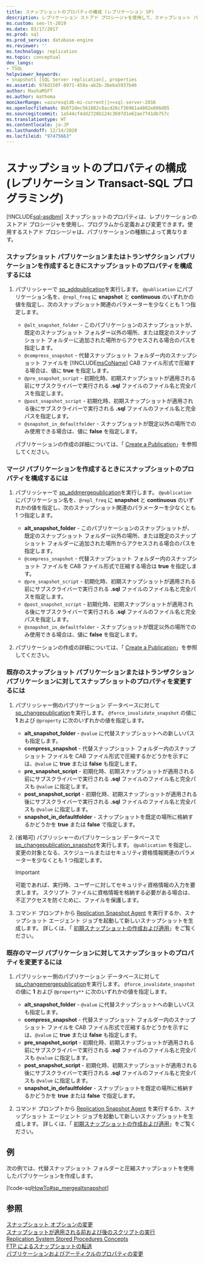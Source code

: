 ```yaml
---
title: スナップショットのプロパティの構成 (レプリケーション SP)
description: レプリケーション ストアド プロシージャを使用して、スナップショット パブリケーションまたはトランザクション パブリケーションのスナップショットのプロパティを構成します。
ms.custom: seo-lt-2019
ms.date: 03/17/2017
ms.prod: sql
ms.prod_service: database-engine
ms.reviewer: ''
ms.technology: replication
ms.topic: conceptual
dev_langs:
- TSQL
helpviewer_keywords:
- snapshots [SQL Server replication], properties
ms.assetid: 978d150f-8971-458a-ab2b-3beba5937b46
author: MashaMSFT
ms.author: mathoma
monikerRange: =azuresqldb-mi-current||>=sql-server-2016
ms.openlocfilehash: 8b072dec561882c8acd26cf36961a4802e886d05
ms.sourcegitcommit: 1a544cf4dd2720b124c3697d1e62ae7741db757c
ms.translationtype: HT
ms.contentlocale: ja-JP
ms.lasthandoff: 12/14/2020
ms.locfileid: "97475663"
---
```

# <a name="configure-snapshot-properties-replication-transact-sql-programming"></a>スナップショットのプロパティの構成 (レプリケーション Transact-SQL プログラミング)
[!INCLUDE[sql-asdbmi](../../../includes/applies-to-version/sql-asdbmi.md)]
  スナップショットのプロパティは、レプリケーションのストアド プロシージャを使用し、プログラムから定義および変更できます。使用するストアド プロシージャは、パブリケーションの種類によって異なります。  
  
### <a name="to-configure-snapshot-properties-when-creating-a-snapshot-or-transactional-publication"></a>スナップショット パブリケーションまたはトランザクション パブリケーションを作成するときにスナップショットのプロパティを構成するには  
  
1.  パブリッシャーで [sp_addpublication](../../../relational-databases/system-stored-procedures/sp-addpublication-transact-sql.md)を実行します。 `@publication` にパブリケーション名を、`@repl_freq` に **snapshot** と **continuous** のいずれかの値を指定し、次のスナップショット関連のパラメーターを少なくとも 1 つ指定します。  
  
    -   `@alt_snapshot_folder` - このパブリケーションのスナップショットが、既定のスナップショット フォルダー以外の場所、または既定のスナップショット フォルダーに追加された場所からアクセスされる場合のパスを指定します。    
    -   `@compress_snapshot` - 代替スナップショット フォルダー内のスナップショット ファイルを [!INCLUDE[msCoName](../../../includes/msconame-md.md)] CAB ファイル形式で圧縮する場合は、値に **true** を指定します。    
    -   `@pre_snapshot_script` - 初期化時、初期スナップショットが適用される前にサブスクライバーで実行される **.sql** ファイルのファイル名と完全パスを指定します。    
    -   `@post_snapshot_script` - 初期化時、初期スナップショットが適用される後にサブスクライバーで実行される **.sql** ファイルのファイル名と完全パスを指定します。    
    -   `@snapshot_in_defaultfolder` - スナップショットが既定以外の場所でのみ使用できる場合は、値に **false** を指定します。  
  
     パブリケーションの作成の詳細については、「 [Create a Publication](../../../relational-databases/replication/publish/create-a-publication.md)」を参照してください。  
  
### <a name="to-configure-snapshot-properties-when-creating-a-merge-publication"></a>マージ パブリケーションを作成するときにスナップショットのプロパティを構成するには  
  
1.  パブリッシャーで [sp_addmergepublication](../../../relational-databases/system-stored-procedures/sp-addmergepublication-transact-sql.md)を実行します。 `@publication` にパブリケーション名を、`@repl_freq` に **snapshot** と **continuous** のいずれかの値を指定し、次のスナップショット関連のパラメーターを少なくとも 1 つ指定します。  
  
    -   **alt_snapshot_folder** - このパブリケーションのスナップショットが、既定のスナップショット フォルダー以外の場所、または既定のスナップショット フォルダーに追加された場所からアクセスされる場合のパスを指定します。    
    -   `@compress_snapshot` - 代替スナップショット フォルダー内のスナップショット ファイルを CAB ファイル形式で圧縮する場合は **true** を指定します。   
    -   `@pre_snapshot_script` - 初期化時、初期スナップショットが適用される前にサブスクライバーで実行される **.sql** ファイルのファイル名と完全パスを指定します。    
    -   `@post_snapshot_script` - 初期化時、初期スナップショットが適用される後にサブスクライバーで実行される **.sql** ファイルのファイル名と完全パスを指定します。    
    -   `@snapshot_in_defaultfolder` - スナップショットが既定以外の場所でのみ使用できる場合は、値に **false** を指定します。  
  
2.  パブリケーションの作成の詳細については、「 [Create a Publication](../../../relational-databases/replication/publish/create-a-publication.md)」を参照してください。  
  
### <a name="to-modify-snapshot-properties-of-an-existing-snapshot-or-transactional-publication"></a>既存のスナップショット パブリケーションまたはトランザクション パブリケーションに対してスナップショットのプロパティを変更するには  
  
1.  パブリッシャー側のパブリケーション データベースに対して [sp_changepublication](../../../relational-databases/system-stored-procedures/sp-changepublication-transact-sql.md)を実行します。 `@force_invalidate_snapshot` の値に **1** および `@property` に次のいずれかの値を指定します。  
  
    -   **alt_snapshot_folder** - `@value` に代替スナップショットへの新しいパスも指定します。    
    -   **compress_snapshot** - 代替スナップショット フォルダー内のスナップショット ファイルを CAB ファイル形式で圧縮するかどうかを示すには、`@value` に **true** または **false** も指定します。    
    -   **pre_snapshot_script** - 初期化時、初期スナップショットが適用される前にサブスクライバーで実行される **.sql** ファイルのファイル名と完全パスも `@value` に指定します。    
    -   **post_snapshot_script** - 初期化時、初期スナップショットが適用される後にサブスクライバーで実行される **.sql** ファイルのファイル名と完全パスも `@value` に指定します。    
    -   **snapshot_in_defaultfolder** - スナップショットを既定の場所に格納するかどうかを **true** または **false** で指定します。  
  
2.  (省略可) パブリッシャーのパブリケーション データベースで [sp_changepublication_snapshot](../../../relational-databases/system-stored-procedures/sp-changepublication-snapshot-transact-sql.md)を実行します。 `@publication` を指定し、変更の対象となる、スケジュールまたはセキュリティ資格情報関連のパラメーターを少なくとも 1 つ指定します。  
  
    > [!IMPORTANT]  
    >  可能であれば、実行時、ユーザーに対してセキュリティ資格情報の入力を要求します。 スクリプト ファイルに資格情報を格納する必要がある場合は、不正アクセスを防ぐために、ファイルを保護します。  
  
3.  コマンド プロンプトから [Replication Snapshot Agent](../../../relational-databases/replication/agents/replication-snapshot-agent.md) を実行するか、スナップショット エージェント ジョブを起動して新しいスナップショットを生成します。 詳しくは、「 [初期スナップショットの作成および適用](../../../relational-databases/replication/create-and-apply-the-initial-snapshot.md)」をご覧ください。  
  
### <a name="to-modify-snapshot-properties-of-an-existing-merge-publication"></a>既存のマージ パブリケーションに対してスナップショットのプロパティを変更するには  
  
1.  パブリッシャー側のパブリケーション データベースに対して [sp_changemergepublication](../../../relational-databases/system-stored-procedures/sp-changemergepublication-transact-sql.md)を実行します。 `@force_invalidate_snapshot` の値に **1** および `@property**` に次のいずれかの値を指定します。  
  
    -   **alt_snapshot_folder** - `@value` に代替スナップショットへの新しいパスも指定します。    
    -   **compress_snapshot** - 代替スナップショット フォルダー内のスナップショット ファイルを CAB ファイル形式で圧縮するかどうかを示すには、`@value` に **true** または **false** も指定します。    
    -   **pre_snapshot_script** - 初期化時、初期スナップショットが適用される前にサブスクライバーで実行される **.sql** ファイルのファイル名と完全パスも `@value` に指定します。    
    -   **post_snapshot_script** - 初期化時、初期スナップショットが適用される後にサブスクライバーで実行される **.sql** ファイルのファイル名と完全パスも `@value` に指定します。    
    -   **snapshot_in_defaultfolder** - スナップショットを既定の場所に格納するかどうかを **true** または **false** で指定します。  
  
2.  コマンド プロンプトから [Replication Snapshot Agent](../../../relational-databases/replication/agents/replication-snapshot-agent.md) を実行するか、スナップショット エージェント ジョブを起動して新しいスナップショットを生成します。 詳しくは、「 [初期スナップショットの作成および適用](../../../relational-databases/replication/create-and-apply-the-initial-snapshot.md)」をご覧ください。  
  
## <a name="example"></a>例  
 次の例では、代替スナップショット フォルダーと圧縮スナップショットを使用したパブリケーションを作成します。  
  
 [!code-sql[HowTo#sp_mergealtsnapshot](../../../relational-databases/replication/codesnippet/tsql/configure-snapshot-prope_1.sql)]  
  
## <a name="see-also"></a>参照  
 [スナップショット オプションの変更](../../../relational-databases/replication/snapshot-options.md)   
 [スナップショットが適用される前および後のスクリプトの実行](../../../relational-databases/replication/snapshot-options.md#execute-scripts-before-and-after-snapshot-is-applied)   
 [Replication System Stored Procedures Concepts](../../../relational-databases/replication/concepts/replication-system-stored-procedures-concepts.md)   
 [FTP によるスナップショットの転送](../../../relational-databases/replication//publish/deliver-a-snapshot-through-ftp.md)   
 [パブリケーションおよびアーティクルのプロパティの変更](../../../relational-databases/replication/publish/change-publication-and-article-properties.md)  
  
  
